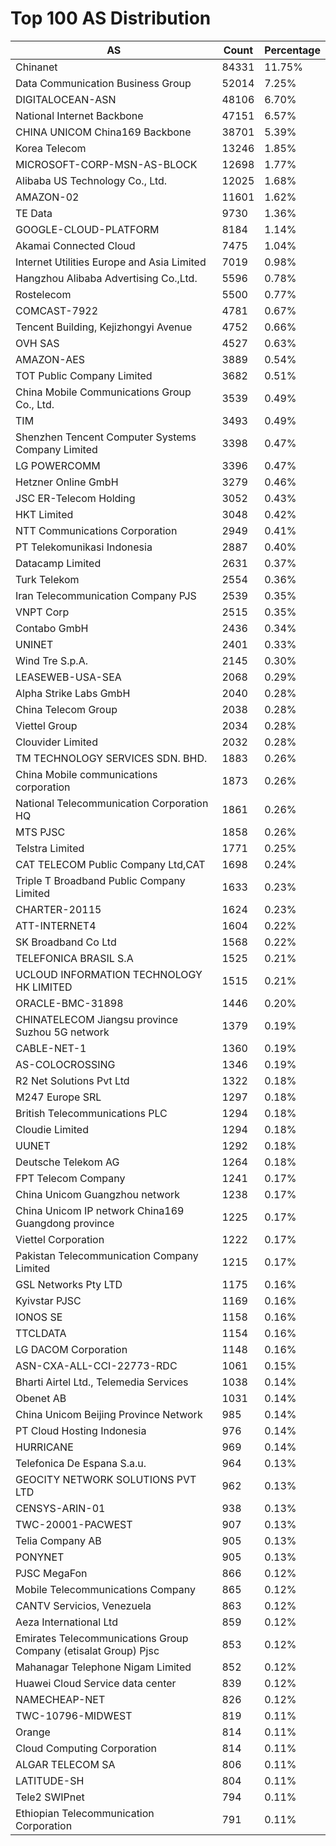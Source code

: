 # Top 100 AS Distribution
| AS | Count | Percentage |
|----|----|----|
| Chinanet | 84331 | 11.75% |
| Data Communication Business Group | 52014 | 7.25% |
| DIGITALOCEAN-ASN | 48106 | 6.70% |
| National Internet Backbone | 47151 | 6.57% |
| CHINA UNICOM China169 Backbone | 38701 | 5.39% |
| Korea Telecom | 13246 | 1.85% |
| MICROSOFT-CORP-MSN-AS-BLOCK | 12698 | 1.77% |
| Alibaba US Technology Co., Ltd. | 12025 | 1.68% |
| AMAZON-02 | 11601 | 1.62% |
| TE Data | 9730 | 1.36% |
| GOOGLE-CLOUD-PLATFORM | 8184 | 1.14% |
| Akamai Connected Cloud | 7475 | 1.04% |
| Internet Utilities Europe and Asia Limited | 7019 | 0.98% |
| Hangzhou Alibaba Advertising Co.,Ltd. | 5596 | 0.78% |
| Rostelecom | 5500 | 0.77% |
| COMCAST-7922 | 4781 | 0.67% |
| Tencent Building, Kejizhongyi Avenue | 4752 | 0.66% |
| OVH SAS | 4527 | 0.63% |
| AMAZON-AES | 3889 | 0.54% |
| TOT Public Company Limited | 3682 | 0.51% |
| China Mobile Communications Group Co., Ltd. | 3539 | 0.49% |
| TIM | 3493 | 0.49% |
| Shenzhen Tencent Computer Systems Company Limited | 3398 | 0.47% |
| LG POWERCOMM | 3396 | 0.47% |
| Hetzner Online GmbH | 3279 | 0.46% |
| JSC ER-Telecom Holding | 3052 | 0.43% |
| HKT Limited | 3048 | 0.42% |
| NTT Communications Corporation | 2949 | 0.41% |
| PT Telekomunikasi Indonesia | 2887 | 0.40% |
| Datacamp Limited | 2631 | 0.37% |
| Turk Telekom | 2554 | 0.36% |
| Iran Telecommunication Company PJS | 2539 | 0.35% |
| VNPT Corp | 2515 | 0.35% |
| Contabo GmbH | 2436 | 0.34% |
| UNINET | 2401 | 0.33% |
| Wind Tre S.p.A. | 2145 | 0.30% |
| LEASEWEB-USA-SEA | 2068 | 0.29% |
| Alpha Strike Labs GmbH | 2040 | 0.28% |
| China Telecom Group | 2038 | 0.28% |
| Viettel Group | 2034 | 0.28% |
| Clouvider Limited | 2032 | 0.28% |
| TM TECHNOLOGY SERVICES SDN. BHD. | 1883 | 0.26% |
| China Mobile communications corporation | 1873 | 0.26% |
| National Telecommunication Corporation HQ | 1861 | 0.26% |
| MTS PJSC | 1858 | 0.26% |
| Telstra Limited | 1771 | 0.25% |
| CAT TELECOM Public Company Ltd,CAT | 1698 | 0.24% |
| Triple T Broadband Public Company Limited | 1633 | 0.23% |
| CHARTER-20115 | 1624 | 0.23% |
| ATT-INTERNET4 | 1604 | 0.22% |
| SK Broadband Co Ltd | 1568 | 0.22% |
| TELEFONICA BRASIL S.A | 1525 | 0.21% |
| UCLOUD INFORMATION TECHNOLOGY HK LIMITED | 1515 | 0.21% |
| ORACLE-BMC-31898 | 1446 | 0.20% |
| CHINATELECOM Jiangsu province Suzhou 5G network | 1379 | 0.19% |
| CABLE-NET-1 | 1360 | 0.19% |
| AS-COLOCROSSING | 1346 | 0.19% |
| R2 Net Solutions Pvt Ltd | 1322 | 0.18% |
| M247 Europe SRL | 1297 | 0.18% |
| British Telecommunications PLC | 1294 | 0.18% |
| Cloudie Limited | 1294 | 0.18% |
| UUNET | 1292 | 0.18% |
| Deutsche Telekom AG | 1264 | 0.18% |
| FPT Telecom Company | 1241 | 0.17% |
| China Unicom Guangzhou network | 1238 | 0.17% |
| China Unicom IP network China169 Guangdong province | 1225 | 0.17% |
| Viettel Corporation | 1222 | 0.17% |
| Pakistan Telecommunication Company Limited | 1215 | 0.17% |
| GSL Networks Pty LTD | 1175 | 0.16% |
| Kyivstar PJSC | 1169 | 0.16% |
| IONOS SE | 1158 | 0.16% |
| TTCLDATA | 1154 | 0.16% |
| LG DACOM Corporation | 1148 | 0.16% |
| ASN-CXA-ALL-CCI-22773-RDC | 1061 | 0.15% |
| Bharti Airtel Ltd., Telemedia Services | 1038 | 0.14% |
| Obenet AB | 1031 | 0.14% |
| China Unicom Beijing Province Network | 985 | 0.14% |
| PT Cloud Hosting Indonesia | 976 | 0.14% |
| HURRICANE | 969 | 0.14% |
| Telefonica De Espana S.a.u. | 964 | 0.13% |
| GEOCITY NETWORK SOLUTIONS PVT LTD | 962 | 0.13% |
| CENSYS-ARIN-01 | 938 | 0.13% |
| TWC-20001-PACWEST | 907 | 0.13% |
| Telia Company AB | 905 | 0.13% |
| PONYNET | 905 | 0.13% |
| PJSC MegaFon | 866 | 0.12% |
| Mobile Telecommunications Company | 865 | 0.12% |
| CANTV Servicios, Venezuela | 863 | 0.12% |
| Aeza International Ltd | 859 | 0.12% |
| Emirates Telecommunications Group Company (etisalat Group) Pjsc | 853 | 0.12% |
| Mahanagar Telephone Nigam Limited | 852 | 0.12% |
| Huawei Cloud Service data center | 839 | 0.12% |
| NAMECHEAP-NET | 826 | 0.12% |
| TWC-10796-MIDWEST | 819 | 0.11% |
| Orange | 814 | 0.11% |
| Cloud Computing Corporation | 814 | 0.11% |
| ALGAR TELECOM SA | 806 | 0.11% |
| LATITUDE-SH | 804 | 0.11% |
| Tele2 SWIPnet | 794 | 0.11% |
| Ethiopian Telecommunication Corporation | 791 | 0.11% |
